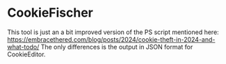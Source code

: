 # CookieFischer

This tool is just an a bit improved version of the PS script mentioned here: https://embracethered.com/blog/posts/2024/cookie-theft-in-2024-and-what-todo/
The only differences is the output in JSON format for CookieEditor.  

